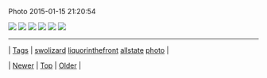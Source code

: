 <!--
title: Photo 2015-01-15 21
date: 2020-06-28T15:27:00.062Z
tags: swolizard, liquorinthefront, allstate, photo
-->


Photo 2015-01-15 21:20:54

![](108194837639-0.jpg)
![](108194837639-1.jpg)
![](108194837639-2.jpg)
![](108194837639-3.jpg)
![](108194837639-4.jpg)
![](108194837639-5.jpg)

<!--BOTTOM-POST-NAVIGATION-->
---

| [Tags](tags.md) | [swolizard](tag-swolizard.md) [liquorinthefront](tag-liquorinthefront.md) [allstate](tag-allstate.md) [photo](tag-photo.md) |

| [Newer](108186988739.md) | [Top](index.md) | [Older](108482418099.md) |